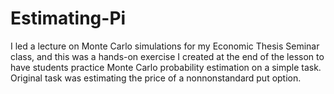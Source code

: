 # Estimating-Pi

I led a lecture on Monte Carlo simulations for my Economic Thesis Seminar class, and this was a hands-on exercise I created at the end of the lesson to have students practice Monte Carlo probability estimation on a simple task. Original task was estimating the price of a nonnonstandard put option.
